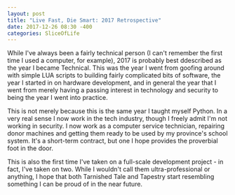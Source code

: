 ```yaml
---
layout: post
title: "Live Fast, Die Smart: 2017 Retrospective"
date: 2017-12-26 08:30 -400
categories: SliceOfLife
---
```


While I've always been a fairly technical person (I can't remember the first time I used a computer, for example), 2017 is probably best ddescribed as the year I became Technical. This was the year I went from goofing around with simple LUA scripts to building fairly complicated bits of software, the year I started in on hardware development, and in general the year that I went from merely having a passing interest in technology and security to being the year I went into practice.

This is not merely because this is the same year I taught myself Python. In a very real sense I now work in the tech industry, though I freely admit I'm not working in security. I now work as a computer service technician, repairing donor machines and getting them ready to be used by my province's school system. It's a short-term contract, but one I hope provides the proverbial foot in the door.

This is also the first time I've taken on a full-scale development project - in fact, I've taken on two. While I wouldn't call them ultra-professional or anything, I hope that both Tarnished Tale and Tapestry start resembling something I can be proud of in the near future.
